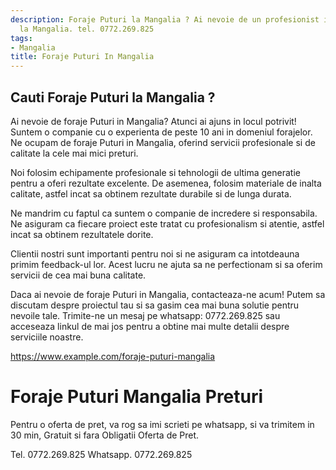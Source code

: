 ```yaml
---
description: Foraje Puturi la Mangalia ? Ai nevoie de un profesionist in Foraje Puturi
  la Mangalia. tel. 0772.269.825
tags:
- Mangalia
title: Foraje Puturi In Mangalia
---
```



## Cauti Foraje Puturi la Mangalia ?

Ai nevoie de foraje Puturi in Mangalia? Atunci ai ajuns in locul potrivit! Suntem o companie cu o experienta de peste 10 ani in domeniul forajelor. Ne ocupam de foraje Puturi in Mangalia, oferind servicii profesionale si de calitate la cele mai mici preturi.

Noi folosim echipamente profesionale si tehnologii de ultima generatie pentru a oferi rezultate excelente. De asemenea, folosim materiale de inalta calitate, astfel incat sa obtinem rezultate durabile si de lunga durata.

Ne mandrim cu faptul ca suntem o companie de incredere si responsabila. Ne asiguram ca fiecare proiect este tratat cu profesionalism si atentie, astfel incat sa obtinem rezultatele dorite.

Clientii nostri sunt importanti pentru noi si ne asiguram ca intotdeauna primim feedback-ul lor. Acest lucru ne ajuta sa ne perfectionam si sa oferim servicii de cea mai buna calitate.

Daca ai nevoie de foraje Puturi in Mangalia, contacteaza-ne acum! Putem sa discutam despre proiectul tau si sa gasim cea mai buna solutie pentru nevoile tale. Trimite-ne un mesaj pe whatsapp: 0772.269.825 sau acceseaza linkul de mai jos pentru a obtine mai multe detalii despre serviciile noastre. 

https://www.example.com/foraje-puturi-mangalia

# Foraje Puturi Mangalia Preturi
Pentru o oferta de pret, va rog sa imi scrieti pe whatsapp, si va trimitem in 30 min, Gratuit si fara Obligatii Oferta de Pret.

Tel. 0772.269.825
Whatsapp. 0772.269.825